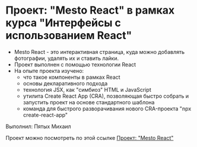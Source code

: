 # Проект: "Mesto React" в рамках курса "Интерфейсы с использованием React"

- Mesto React - это интерактивная страница, куда можно добавлять фотографии,
  удалять их и ставить лайки.
- Проект выполнен с помощью технологии React
- На опыте проекта изучено:
  - что такое компоненты в рамках React
  - основы декларативного подхода
  - технология JSX, как "симбиоз" HTML и JavaScript
  - утилита Create React App (CRA), позволяющая быстро собрать и запустить проект
    на основе стандартного шаблона
  - команда для быстрого разворачивания нового CRA-проекта "npx create-react-app"

Выполнил: Пятых Михаил

Проект можно посмотреть по этой ссылке
[Проект: "Mesto React"](https://mikhailpyatykh.github.io/mesto-react/)
